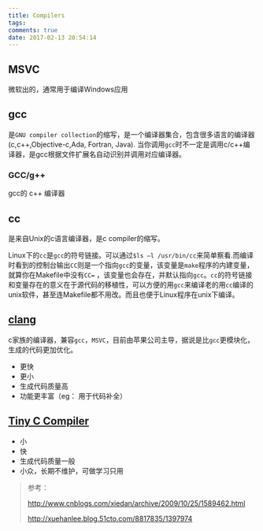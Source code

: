 ```yaml
---
title: Compilers
tags:
comments: true
date: 2017-02-13 20:54:14
---
```


## MSVC

微软出的，通常用于编译Windows应用

## gcc

是`GNU compiler collection`的缩写，是一个编译器集合，包含很多语言的编译器(c,c++,Objective-c,Ada, Fortran, Java). 当你调用`gcc`时不一定是调用c/c++编译器，是gcc根据文件扩展名自动识别并调用对应编译器。

### GCC/g++

gcc的 c++ 编译器

## cc

是来自Unix的c语言编译器，是c compiler的缩写。

Linux下的`cc`是`gcc`的符号链接。可以通过`$ls –l /usr/bin/cc`来简单察看.而编译时看到的控制台输出`CC`则是一个指向`gcc`的变量，该变量是`make`程序的内建变量，就算你在Makefile中没有`CC=` ，该变量也会存在，并默认指向`gcc`。`cc`的符号链接和变量存在的意义在于源代码的移植性，可以方便的用`gcc`来编译老的用`cc`编译的unix软件，甚至连Makefile都不用改。而且也便于Linux程序在unix下编译。


## [clang](https://clang.llvm.org/related.html)

c家族的编译器，兼容`gcc`，`MSVC`，目前由苹果公司主导，据说是比`gcc`更模块化，生成的代码更加优化。

* 更快
* 更小
* 生成代码质量高
* 功能更丰富（eg： 用于代码补全）

## [Tiny C Compiler](https://bellard.org/tcc/)

* 小
* 快
* 生成代码质量一般
* 小众，长期不维护，可做学习只用


> 参考：
> 
> http://www.cnblogs.com/xiedan/archive/2009/10/25/1589462.html
> 
> http://xuehanlee.blog.51cto.com/8817835/1397974
